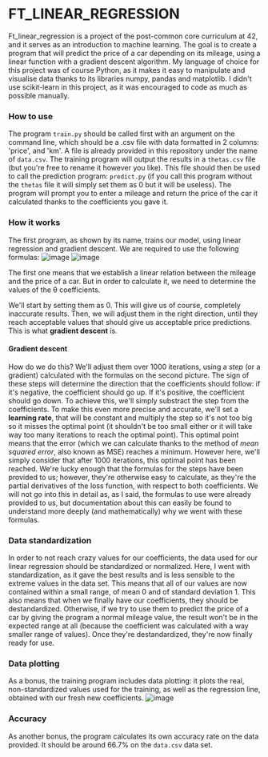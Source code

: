 # FT_LINEAR_REGRESSION

Ft_linear_regression is a project of the post-common core curriculum at 42, and it serves as an introduction to machine learning.
The goal is to create a program that will predict the price of a car depending on its mileage, using a linear function with a gradient descent algorithm.
My language of choice for this project was of course Python, as it makes it easy to manipulate and visualise data thanks to its libraries numpy, pandas and matplotlib. I didn't use scikit-learn in this project, as it was encouraged to code as much as possible manually.

### How to use
The program `train.py` should be called first with an argument on the command line, which should be a .csv file with data formatted in 2 columns: 'price', and 'km'. A file is already provided in this repository under the name of `data.csv`.
The training program will output the results in a `thetas.csv` file (but you're free to rename it however you like).
This file should then be used to call the prediction program: `predict.py` (if you call this program without the `thetas` file it will simply set them as 0 but it will be useless).
The program will prompt you to enter a mileage and return the price of the car it calculated thanks to the coefficients you gave it.

### How it works
The first program, as shown by its name, trains our model, using linear regression and gradient descent.
We are required to use the following formulas:
![image](https://github.com/user-attachments/assets/699e731f-dd8e-4984-92c5-935c0ef5110a)
![image](https://github.com/user-attachments/assets/34fd9168-1422-44e5-974d-47d07071db40)

The first one means that we establish a linear relation between the mileage and the price of a car. But in order to calculate it, we need to determine the values of the θ coefficients.

We'll start by setting them as 0. This will give us of course, completely inaccurate results.
Then, we will adjust them in the right direction, until they reach acceptable values that should give us acceptable price predictions. This is what **gradient descent** is.

#### Gradient descent
How do we do this? We'll adjust them over 1000 iterations, using a _step_ (or a gradient) calculated with the formulas on the second picture. The sign of these steps will determine the direction that the coefficients should follow: if it's negative, the coefficient should go up. If it's positive, the coefficient should go down. To achieve this, we'll simply substract the step from the coefficients. To make this even more precise and accurate, we'll set a **learning rate**, that will be constant and multiply the step so it's not too big so it misses the optimal point (it shouldn't be too small either or it will take way too many iterations to reach the optimal point). This optimal point means that the error (which we can calculate thanks to the method of _mean squared error_, also known as MSE) reaches a minimum. However here, we'll simply consider that after 1000 iterations, this optimal point has been reached.
We're lucky enough that the formulas for the steps have been provided to us; however, they're otherwise easy to calculate, as they're the partial derivatives of the loss function, with respect to both coefficients. We will not go into this in detail as, as I said, the formulas to use were already provided to us, but documentation about this can easily be found to understand more deeply (and mathematically) why we went with these formulas.

### Data standardization
In order to not reach crazy values for our coefficients, the data used for our linear regression should be standardized or normalized. Here, I went with standardization, as it gave the best results and is less sensible to the extreme values in the data set. This means that all of our values are now contained within a small range, of mean 0 and of standard deviation 1.
This also means that when we finally have our coefficients, they should be destandardized. Otherwise, if we try to use them to predict the price of a car by giving the program a normal mileage value, the result won't be in the expected range at all (because the coefficient was calculated with a way smaller range of values).
Once they're destandardized, they're now finally ready for use.

### Data plotting
As a bonus, the training program includes data plotting: it plots the real, non-standardized values used for the training, as well as the regression line, obtained with our fresh new coefficients.
![image](https://github.com/user-attachments/assets/9ab67163-dbea-45d9-92d3-c7f0ee1c4a01)

### Accuracy
As another bonus, the program calculates its own accuracy rate on the data provided. It should be around 66.7% on the `data.csv` data set.
